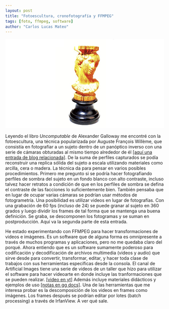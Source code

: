 ```yaml
---
layout: post
title: "Fotoescultura, cronofotografía y FFMPEG"
tags: [foto, ffmpeg, software]
author: "Carlos Lucas Mateo"
---
```


![willemes photo-sculpture](/images/willemes-photosculpture.jpg)

Leyendo el libro *Uncomputable* de Alexander Galloway me encontré con la fotoescultura, una técnica popularizada por Auguste François Willème, que consistía en fotografiar a un sujeto dentro de un panóptico inverso con una serie de cámaras obturadas al mismo tiempo alrededor de él [\[aquí una entrada de blog relacionada\]](https://onthisdateinphotography.com/2017/05/27/may-27/). De la suma de perfiles capturados se podía reconstruir una replica sólida del sujeto a escala utilizando materiales como arcilla, cera o madera. La técnica da para pensar en varios posibles procedimientos. Primero me pregunto si se podría hacer fotografiando perfiles de sombra del sujeto en un fondo blanco con alto contraste, incluso talvez hacer retratos a condición de que en los perfiles de sombra se defina el contraste de las facciones lo suficientemente bien. También pensaba que en lugar de ocupar varias cámaras se podrían usar métodos de fotogrametría. Una posibilidad es utilizar videos en lugar de fotografías. Con una grabación de 60 fps (incluso de 24) se puede granar al sujeto en 360 grados y luego dividir los frames de tal forma que se mantenga una buena definición. Se graba, se descomponen los fotogramas y se suman en postproducción. Aquí va la segunda parte de esta entrada.

He estado experimentando con FFMPEG para hacer transformaciones de videos e imágenes. Es un software que de alguna forma es omnipresente a través de muchos programas y aplicaciones, pero no me quedaba claro del porqué. Ahora entiendo que es un software sumamente poderoso para codificación y decodificación de archivos multimedia (videos y audio) que sirve desde para convertir, transformar, editar, y hacer toda clase de trabajos con sus herramientas específicas desde la consola. El canal de Artificial Images tiene una serie de videos de un taller que hizo para utilizar el software para hacer videoarte en donde incluye las tranformaciones que se pueden realizar. [\[video en yt\]](https://www.youtube.com/watch?v=nobWeGycSe8)  Además incluye materiales didácticos y ejemplos de uso [\[notas en gg docs\]](https://docs.google.com/document/d/12X_2YoCnPPN7B3OsgX39aYyRF8OF-TVStkFTkKhWrx4/edit). Una de las herramientas que me interesa probar es la descomposición de los videos en frames como imágenes. Los frames después se podrían editar por lotes (batch processing) a través de IrfanView. A ver qué sale.